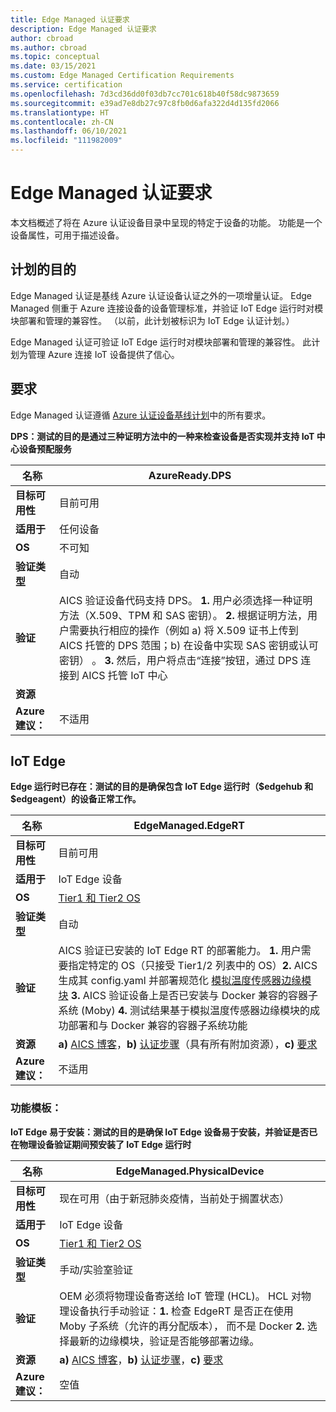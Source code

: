 ```yaml
---
title: Edge Managed 认证要求
description: Edge Managed 认证要求
author: cbroad
ms.author: cbroad
ms.topic: conceptual
ms.date: 03/15/2021
ms.custom: Edge Managed Certification Requirements
ms.service: certification
ms.openlocfilehash: 7d3cd36dd0f03db7cc701c618b40f58dc9873659
ms.sourcegitcommit: e39ad7e8db27c97c8fb0d6afa322d4d135fd2066
ms.translationtype: HT
ms.contentlocale: zh-CN
ms.lasthandoff: 06/10/2021
ms.locfileid: "111982009"
---
```

# <a name="edge-managed-certification-requirements"></a>Edge Managed 认证要求

本文档概述了将在 Azure 认证设备目录中呈现的特定于设备的功能。 功能是一个设备属性，可用于描述设备。 

## <a name="program-purpose"></a>计划的目的

Edge Managed 认证是基线 Azure 认证设备认证之外的一项增量认证。 Edge Managed 侧重于 Azure 连接设备的设备管理标准，并验证 IoT Edge 运行时对模块部署和管理的兼容性。 （以前，此计划被标识为 IoT Edge 认证计划。） 

Edge Managed 认证可验证 IoT Edge 运行时对模块部署和管理的兼容性。 此计划为管理 Azure 连接 IoT 设备提供了信心。

## <a name="requirements"></a>要求

Edge Managed 认证遵循 [Azure 认证设备基线计划](.\program-requirements-azure-certified-device.md)中的所有要求。

**DPS：测试的目的是通过三种证明方法中的一种来检查设备是否实现并支持 IoT 中心设备预配服务**

| **名称**                | AzureReady.DPS                                               |
| ----------------------- | ------------------------------------------------------------ |
| **目标可用性** | 目前可用                                                |
| **适用于**          | 任何设备                                                   |
| **OS**                  | 不可知                                                     |
| **验证类型**     | 自动                                                    |
| **验证**          | AICS 验证设备代码支持 DPS。 **1.** 用户必须选择一种证明方法（X.509、TPM 和 SAS 密钥）。 **2.** 根据证明方法，用户需要执行相应的操作（例如 a) 将 X.509 证书上传到 AICS 托管的 DPS 范围；b) 在设备中实现 SAS 密钥或认可密钥） 。 **3.** 然后，用户将点击“连接”按钮，通过 DPS 连接到 AICS 托管 IoT 中心                                                    |
| **资源**           |                                                      |
| **Azure 建议：**     | 不适用                                                    |

## <a name="iot-edge"></a>IoT Edge

**Edge 运行时已存在：测试的目的是确保包含 IoT Edge 运行时（$edgehub 和 $edgeagent）的设备正常工作。**

| **名称**                | EdgeManaged.EdgeRT                                           |
| ----------------------- | ------------------------------------------------------------ |
| **目标可用性** | 目前可用                                                |
| **适用于**          | IoT Edge 设备                                              |
| **OS**                  | [Tier1 和 Tier2 OS](../iot-edge/support.md)                 |
| **验证类型**     | 自动                                                    |
| **验证**          | AICS 验证已安装的 IoT Edge RT 的部署能力。 **1.** 用户需要指定特定的 OS（只接受 Tier1/2 列表中的 OS）**2.** AICS 生成其 config.yaml 并部署规范化 [模拟温度传感器边缘模块](https://azuremarketplace.microsoft.com/en-us/marketplace/apps/azure-iot.simulated-temperature-sensor?tab=Overview) **3.** AICS 验证设备上是否已安装与 Docker 兼容的容器子系统 (Moby) **4.** 测试结果基于模拟温度传感器边缘模块的成功部署和与 Docker 兼容的容器子系统功能                                                    |
| **资源**           | **a)** [AICS 博客](https://azure.microsoft.com/en-in/blog/expanding-azure-iot-certification-service-to-support-azure-iot-edge-device-certification/)，**b)** [认证步骤](./overview.md)（具有所有附加资源），**c)** [要求](./program-requirements-azure-certified-device.md) |
| **Azure 建议：**     | 不适用                                                    |

### <a name="capability-template"></a>功能模板：

**IoT Edge 易于安装：测试的目的是确保 IoT Edge 设备易于安装，并验证是否已在物理设备验证期间预安装了 IoT Edge 运行时**

| **名称**                | EdgeManaged.PhysicalDevice                                             |
| ----------------------- | ------------------------------------------------------------ |
| **目标可用性** | 现在可用（由于新冠肺炎疫情，当前处于搁置状态）                                            |
| **适用于**          | IoT Edge 设备                                                   |
| **OS**                  | [Tier1 和 Tier2 OS](../iot-edge/support.md)                                                     |
| **验证类型**     | 手动/实验室验证                                                    |
| **验证**          | OEM 必须将物理设备寄送给 IoT 管理 (HCL)。 HCL 对物理设备执行手动验证：**1.** 检查 EdgeRT 是否正在使用 Moby 子系统（允许的再分配版本）， 而不是 Docker **2.** 选择最新的边缘模块，验证是否能够部署边缘。                                                     |
| **资源**           | **a)** [AICS 博客](https://azure.microsoft.com/en-in/blog/expanding-azure-iot-certification-service-to-support-azure-iot-edge-device-certification/)，**b)** [认证步骤](./overview.md)，**c)** [要求](./program-requirements-azure-certified-device.md) |
| **Azure 建议：**     | 空值                                                    |